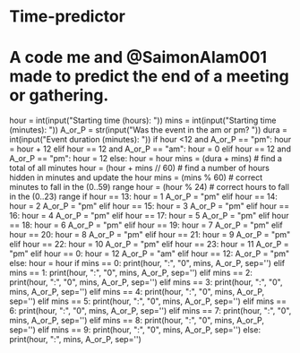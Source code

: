 # Time-predictor
# A code me and @SaimonAlam001 made to predict the end of a meeting or gathering.


hour = int(input("Starting time (hours): "))
mins = int(input("Starting time (minutes): "))
A_or_P = str(input("Was the event in the am or pm? "))
dura = int(input("Event duration (minutes): "))
if hour <12 and A_or_P == "pm":
    hour = hour + 12
elif hour == 12 and A_or_P == "am":
    hour = 0
elif hour == 12 and A_or_P == "pm":
    hour = 12
else:
    hour = hour
mins = (dura + mins) # find a total of all minutes
hour = (hour + mins // 60) # find a number of hours hidden in minutes and update the hour
mins = (mins % 60) # correct minutes to fall in the (0..59) range
hour = (hour % 24) # correct hours to fall in the (0..23) range
if hour == 13:
    hour = 1
    A_or_P = "pm"
elif hour == 14:
    hour = 2
    A_or_P = "pm"
elif hour == 15:
    hour = 3
    A_or_P = "pm"
elif hour == 16:
    hour = 4
    A_or_P = "pm"
elif hour == 17:
    hour = 5
    A_or_P = "pm"
elif hour == 18:
    hour = 6
    A_or_P = "pm"
elif hour == 19:
    hour = 7
    A_or_P = "pm"
elif hour == 20:
    hour = 8
    A_or_P = "pm"
elif hour == 21:
    hour = 9
    A_or_P = "pm"
elif hour == 22:
    hour = 10
    A_or_P = "pm"
elif hour == 23:
    hour = 11
    A_or_P = "pm"
elif hour == 0:
    hour = 12
    A_or_P = "am"
elif hour == 12:
    A_or_P = "pm"
else:
    hour = hour
if mins == 0:
    print(hour, ":", "0", mins, A_or_P, sep='')
elif mins == 1:
    print(hour, ":", "0", mins, A_or_P, sep='')
elif mins == 2:
    print(hour, ":", "0", mins, A_or_P, sep='')
elif mins == 3:
    print(hour, ":", "0", mins, A_or_P, sep='')
elif mins == 4:
    print(hour, ":", "0", mins, A_or_P, sep='')
elif mins == 5:
    print(hour, ":", "0", mins, A_or_P, sep='')
elif mins == 6:
    print(hour, ":", "0", mins, A_or_P, sep='')
elif mins == 7:
    print(hour, ":", "0", mins, A_or_P, sep='')
elif mins == 8:
    print(hour, ":", "0", mins, A_or_P, sep='')
elif mins == 9:
    print(hour, ":", "0", mins, A_or_P, sep='')
else:
    print(hour, ":", mins, A_or_P, sep='')
 
